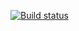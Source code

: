 [![Build status](https://ci.appveyor.com/api/projects/status/pt3u5qsul0nlj6ru?svg=true)](https://ci.appveyor.com/project/friklen/patterns-2-1)

